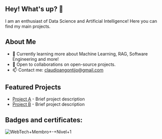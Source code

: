 ## Hey! What's up? 👋
I am an enthusiast of Data Science and Artificial Intelligence! Here you can find my main projects.

## About Me
- 🌱 Currently learning more about Machine Learning, RAG, Software Engineering and more!
- 💼 Open to collaborations on open-source projects.
- 📫 Contact me: [claudioangontijo@gmail.com](mailto:claudioangontijo@gmail.com)

## Featured Projects
- [Project A](https://github.com/your_username/project-a) - Brief project description
- [Project B](https://github.com/your_username/project-b) - Brief project description

## Badges and certificates: 
![WebTech+Membro+-+Nível+1](https://github.com/user-attachments/assets/975ea6a9-9e57-4982-afd1-82696eb78910)

<!--
**claudiogpt/claudiogpt** is a ✨ _special_ ✨ repository because its `README.md` (this file) appears on your GitHub profile.

Here are some ideas to get you started:

- 🔭 I’m currently working on ...
- 🌱 I’m currently learning ...
- 👯 I’m looking to collaborate on ...
- 🤔 I’m looking for help with ...
- 💬 Ask me about ...
- 📫 How to reach me: ...
- 😄 Pronouns: ...
- ⚡ Fun fact: ...
-->
